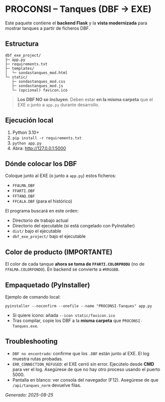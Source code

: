 # PROCONSI – Tanques (DBF → EXE)

Este paquete contiene el **backend Flask** y la **vista modernizada** para mostrar tanques a partir de ficheros DBF.

## Estructura
```
dbf_exe_project/
├─ app.py
├─ requirements.txt
├─ templates/
│  └─ sondastanques_mod.html
└─ static/
   ├─ sondastanques_mod.css
   ├─ sondastanques_mod.js
   └─ (opcional) favicon.ico
```
> **Los DBF NO se incluyen**. Deben estar **en la misma carpeta** que el EXE o junto a `app.py` durante desarrollo.

## Ejecución local
1. Python 3.10+
2. `pip install -r requirements.txt`
3. `python app.py`
4. Abra: http://127.0.0.1:5000

## Dónde colocar los DBF
Coloque junto al EXE (o junto a `app.py`) estos ficheros:
- `FFALMA.DBF`
- `FFARTI.DBF`
- `FFTANQ.DBF`
- `FFCALA.DBF` (para el histórico)

El programa buscará en este orden:
- Directorio de trabajo actual
- Directorio del ejecutable (si está congelado con PyInstaller)
- `dist/` bajo el ejecutable
- `dbf_exe_project/` bajo el ejecutable

## Color de producto (IMPORTANTE)
El color de cada tanque **ahora se toma de `FFARTI.COLORPRODU`** (no de `FFALMA.COLORFONDO`). En backend se convierte a `#RRGGBB`.

## Empaquetado (PyInstaller)
Ejemplo de comando local:
```
pyinstaller --noconfirm --onefile --name "PROCONSI-Tanques" app.py
```
- Si quiere icono: añada `--icon static/favicon.ico`
- Tras compilar, copie los DBF a la **misma carpeta** que `PROCONSI-Tanques.exe`.

## Troubleshooting
- `DBF no encontrado`: confirme que los `.DBF` están junto al EXE. El log muestra rutas probadas.
- `ERR_CONNECTION_REFUSED`: el EXE cerró sin error. Ejecútelo desde **CMD** para ver el log. Asegúrese de que no hay otro proceso usando el puerto 5000.
- Pantalla en blanco: ver consola del navegador (F12). Asegúrese de que `/api/tanques_norm` devuelve filas.

*Generado: 2025-08-25*
